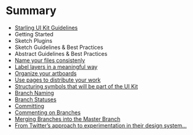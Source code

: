 # Summary

* [Starling UI Kit Guidelines](README.md)
* Getting Started
* Sketch Plugins
* Sketch Guidelines & Best Practices
* Abstract Guidelines & Best Practices
* [Name your files consistenly](name_your_files_consistenly.md)
* [Label layers in a meaningful way](label_layers_in_a_meaningful_way.md)
* [Organize your artboards](organize_your_artboards.md)
* [Use pages to distribute your work](use_pages_to_distribute_your_work.md)
* [Structuring symbols that will be part of the UI Kit](structuring_symbols_that_will_be_part_of_the_ui_ki.md)
* [Branch Naming](branch_naming.md)
* [Branch Statuses](branch_statuses.md)
* [Committing](committing.md)
* [Commenting on Branches](commenting_on_branches.md)
* [Merging Branches into the Master Branch](merging_branches_into_the_master_branch.md)
* [From Twitter’s approach to experimentation in their design system…](from_twitters_approach_to_experimentation_in_their.md)




